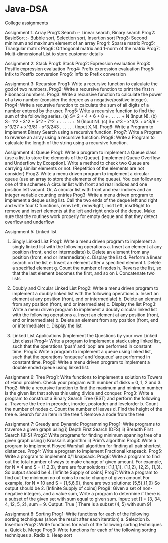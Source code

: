 # Java-DSA

College assignments

Assignment 1: Array
Prog1: Search :- Linear search, Binary search
Prog2: BasicSort :- Bubble sort, Selection sort, Insertion sort
Prog3: Second minimum and maximum element of an array
Prog4: Sparse matrix
Prog5: Triangular matrix
Prog6: Orthogonal matrix and 1-norm of the matrix
Prog7: Multi-dimensional List to store customer details

Assignment 2: Stack
Prog1: Stack
Prog2: Expression evaluation
Prog3: Postfix expression evaluation
Prog4: Prefix expression evaluation
Prog5: Infix to Postfix conversion
Prog6: Infix to Prefix conversion

Assignment 3: Recursion
Prog1: Write a recursive function to calculate the gcd of two numbers.
Prog2: Write a recursive function to print the first n Fibonacci numbers.
Prog3: Write a recursive function to calculate the power of a two number (consider the degree as a negative/positive integer).
Prog4: Write a recursive function to calculate the sum of all digits of a number entered by the user.
Prog5: Write a recursive function to find the sum of the following series.
        (a) S= 2 + 4 + 6 + 8 + . . . . . + N (Input N).
        (b) S= 1^2 - 3^2 + 5^2 - 7^2 + . . . . . + N (Input N).
        (c) S= x^3 - x^3/3 + x^3/9 - x^3/27 + x^3/81 - x^3/243 . . . . . . (Input X,N).
Prog6: Write a Program to implement Binary Search using a recursive function.
Prog7: Write a Program to reverse an array using a recursive function.
Prog8: Write a Program to calculate the length of the string using a recursive function.

Assignment 4: Queue
Prog1: Write a program to implement a Queue class (use a list to store the elements of the Queue). [Implement Queue Overflow and Underflow by Exception]. Write a method to check two Queue are carrying similar elements or not. (Repetition of the elements are not consider)
Prog2: Write a menu driven program to implement a circular queue (use an array to store the elements of the queue). You can follow any one of the schemes A circular list with front and rear indices and one position left vacant. Or, A circular list with front and rear indices and an integer variable counting entries
Prog3: Write a menu driven program to implement a deque using list. Call the two ends of the deque left and right and write four C functions, remvLeft, remvRight, insrtLeft, insrtRight to remove and insert elements at the left and right ends of the deque. Make sure that the routines work properly for empty deque and that they detect overflow and underflow

Assignment 5: Linked list
1. Singly Linked List
Prog1: Write a menu driven program to implement a singly linked list with the following operations
        a. Insert an element at any position (front, end or intermediate)
        b. Delete an element from any position (front, end or intermediate)
        c. Display the list
        d. Perform a linear search on the list
        e. Insert an element after a specified element
        f. Delete a specified element
        g. Count the number of nodes
        h. Reverse the list, so that the last element becomes the first, and so on
        i. Concatenate two lists
   
2. Doubly and Circular Linked List
Prog2: Write a menu driven program to implement a doubly linked list with the following operations
        a. Insert an element at any position (front, end or intermediate)
        b. Delete an element from any position (front, end or intermediate)
        c. Display the list
Prog3: Write a menu driven program to implement a doubly circular linked list with the following operations
        a. Insert an element at any position (front, end or intermediate)
        b. Delete an element from any position (front, end or intermediate)
        c. Display the list
   
3. Linked List Applications (Implement the Questions by your own Linked List class)
Prog4: Write a program to implement a stack using linked list, such that the operations ‘push’ and ‘pop’ are performed in constant time.
Prog5: Write a program to implement a queue using linked list, such that the operations ‘enqueue’ and ‘dequeue’ are performed in constant time.
Prog6: Write a menu driven program to implement a double ended queue using linked list.

Assignment 6: Tree
Prog1: Write functions to implement a solution to Towers of Hanoi problem. Check your program with number of disks = 0, 1, 2 and 3.
Prog2: Write a recursive function to find the maximum and minimum number is the given list that solves this using divide and conquer.
Prog3: Write a program to construct a Binary Search Tree (BST) and perform the following
        a. Traverse the tree in preorder, inorder, postorder and levelorder
        b. Count the number of nodes
        c. Count the number of leaves
        d. Find the height of the tree
        e. Search for an item in the tree
        f. Remove a node from the tree

Assignment 7: Greedy and Dynamic Programming
Prog1: Write programs to traverse a given graph using
        i) Depth First Search (DFS)
        ii) Breadth First Search (BFS)
Prog2: Write programs for finding minimum spanning tree of a given graph using
        i) Kruskal’s algorithm
        ii) Prim’s algorithm
Prog3: Write a program to implement Floyed Warshall algorithm for finding all pair shortest distances.
Prog4: Write a program to implement Fractional knapsack.
Prog5: Write a program to implement 0/1 knapsack.
Prog6: Write a program to find out the total number of ways to make change of given amount.
For example, for N = 4 and S = {1,2,3}, there are four solutions: {1,1,1,1}, {1,1,2}, {2,2}, {1,3}. So output should be 4. [Infinite Supply of coins]
Prog7: Write a program to find out the minimum no of coins to make change of given amount
        For example, for N = 10 and S = {1,5,6,9}, there are two solutions: {5,5},{1,9} So output should be 2. [Infinite Supply of coins]
Prog8: Given a set of non-negative integers, and a value sum, Write a program to determine if there is a subset of the given set with sum equal to given sum. Input: set [] = {3, 34, 4, 12, 5, 2}, sum = 9.
        Output: True [ There is a subset (4, 5) with sum 9]

Assignment 8: Sorting
Prog1: Write functions for each of the following sorting techniques (show the result after each iteration)
        a. Selection
        b. Insertion
Prog2: Write functions for each of the following sorting techniques
        a. Quick
        b. Merge
Prog3: Write functions for each of the following sorting techniques
        a. Radix
        b. Heap sort
